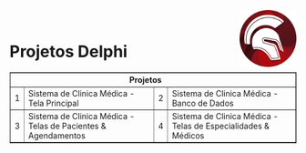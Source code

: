 <img src="img/delphi-logo-1024.png" width=100 align="right"/><br/>

# Projetos Delphi

<table border="1">
    <thead>
        <tr>
            <th colspan="4">Projetos&nbsp &nbsp &nbsp &nbsp</th>
        </tr>
    </thead>
    <tbody>
       <tr>
            <td>1</td>
            <td>Sistema de Clinica Médica - Tela Principal</td>
            <td>2</td>
            <td>Sistema de Clinica Médica - Banco de Dados</td>
        </tr>
        <tr>
           <td>3</td>
           <td>Sistema de Clinica Médica - Telas de Pacientes & Agendamentos</td>
           <td>4</td>
           <td>Sistema de Clinica Médica - Telas de Especialidades & Médicos</td>
        </tr>
    </tbody>
    </body>
</table>

